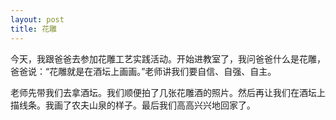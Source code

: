```yaml
---
layout: post
title: 花雕
---
```



今天，我跟爸爸去参加花雕工艺实践活动。开始进教室了，我问爸爸什么是花雕，爸爸说：“花雕就是在酒坛上画画。”老师讲我们要自信、自强、自主。

老师先带我们去拿酒坛。我们顺便拍了几张花雕酒的照片。然后再让我们在酒坛上描线条。我画了农夫山泉的样子。最后我们高高兴兴地回家了。
